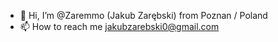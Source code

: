 - 👋 Hi, I’m @Zaremmo (Jakub Zarębski) from Poznan / Poland
- 📫 How to reach me jakubzarebski0@gmail.com
